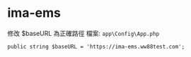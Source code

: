 # ima-ems

修改 $baseURL 為正確路徑
檔案: `app\Config\App.php`

```
public string $baseURL = 'https://ima-ems.ww88test.com';
```